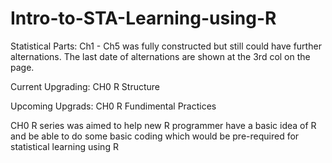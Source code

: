 # Intro-to-STA-Learning-using-R

Statistical Parts:
Ch1 - Ch5 was fully constructed but still could have further alternations. The last date of alternations are shown at the 3rd col on the page.

Current Upgrading: CH0 R Structure

Upcoming Upgrads: CH0 R Fundimental Practices

CH0 R series was aimed to help new R programmer have a basic idea of R 
  and be able to do some basic coding which would be pre-required for statistical learning using R
